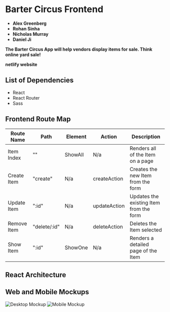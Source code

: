 # Barter Circus Frontend

- **Alex Greenberg**
- **Rohan Sinha**
- **Nicholas Murray**
- **Daniel Ji**

**The Barter Circus App will help vendors display items for sale. Think online yard sale!**

**netlify website**

## List of Dependencies

- React
- React Router
- Sass


## Frontend Route Map

| Route Name | Path | Element | Action | Description |
|------------|----------|--------|----------|-------------|
| Item Index | ""  | ShowAll  |  N/a  |  Renders all of the Item on a page |
| Create Item | "create" |  N/a  | createAction | Creates the new Item from the form |
| Update Item | ":id" |   N/a  | updateAction | Updates the existing Item from the form  |
| Remove Item | "delete/:id" | N/a | deleteAction | Deletes the Item selected |
| Show Item | ":id" | ShowOne | N/a | Renders a detailed page of the Item |


## React Architecture


## Web and Mobile Mockups
![Desktop Mockup](https://i.imgur.com/HjFupZe.png)
![Mobile Mockup](https://i.imgur.com/OCQoMgc.png)